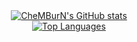 <div align="center">
    <a href="https://github.com/CheMBurN695/github-readme-stats">
        <img src="https://github-readme-stats-git-master-pasindu-de-silvas-projects.vercel.app/api?username=CheMBurN695&include_all_commits=true&hide=stars,contribs,issues&show=prs_merged&theme=cobalt"     alt="CheMBurN's GitHub stats">
    </a>
</div>

<div align="center">
    <a href="https://github.com/CheMBurN695/github-readme-stats">
        <img src="https://github-readme-stats-git-master-pasindu-de-silvas-projects.vercel.app/api/top-langs/?username=CheMBurN695&theme=cobalt&size_weight=0.2&count_weight=0&langs_count=6&hide=GLSL,Objective-C++,PHP,ShaderLab" alt="Top Languages">
    </a>
</div>
<!--
**CheMBurN695/CheMBurN695** is a ✨ _special_ ✨ repository because its `README.md` (this file) appears on your GitHub profile.

Here are some ideas to get you started:

- 🔭 I’m currently working on ...
- 🌱 I’m currently learning ...
- 👯 I’m looking to collaborate on ...
- 🤔 I’m looking for help with ...
- 💬 Ask me about ...
- 📫 How to reach me: ...
- 😄 Pronouns: ...
- ⚡ Fun fact: ...
-->
